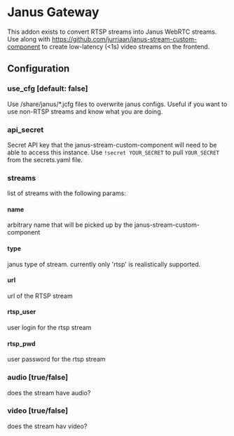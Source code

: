 # Janus Gateway

This addon exists to convert RTSP streams into Janus WebRTC streams. Use along with https://github.com/jurriaan/janus-stream-custom-component to create low-latency (<1s) video streams on the frontend.

## Configuration

### use_cfg [default: false]
Use /share/janus/\*.jcfg files to overwrite janus configs. Useful if you want to use non-RTSP streams and know what you are doing.

### api_secret
Secret API key that the janus-stream-custom-component will need to be able to access this instance. Use `!secret YOUR_SECRET` to pull `YOUR_SECRET` from the secrets.yaml file.

### streams
list of streams with the following params:
#### name
arbitrary name that will be picked up by the janus-stream-custom-component
#### type
janus type of stream. currently only 'rtsp' is realistically supported.
#### url
url of the RTSP stream
#### rtsp_user
user login for the rtsp stream
#### rtsp_pwd
user password for the rtsp stream
### audio [true/false]
does the stream have audio?
### video [true/false]
does the stream hav video?

